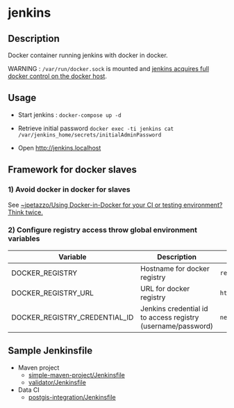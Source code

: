 # jenkins

## Description

Docker container running jenkins with docker in docker.

WARNING : `/var/run/docker.sock` is mounted and [jenkins acquires full docker control on the docker host](https://github.com/mborne/docker-jenkins/blob/fefaab05473526f9fe25d2e8171fc9e812fe7c3e/docker-entrypoint.sh#L3-L13).

## Usage

* Start jenkins : `docker-compose up -d`

* Retrieve initial password `docker exec -ti jenkins cat /var/jenkins_home/secrets/initialAdminPassword`

* Open http://jenkins.localhost

## Framework for docker slaves

### 1) Avoid docker in docker for slaves

See [~jpetazzo/Using Docker-in-Docker for your CI or testing environment? Think twice.](https://jpetazzo.github.io/2015/09/03/do-not-use-docker-in-docker-for-ci/)

### 2) Configure registry access throw global environment variables

| Variable                      | Description                                                  | Example                             |
| ----------------------------- | ------------------------------------------------------------ | ----------------------------------- |
| DOCKER_REGISTRY               | Hostname for docker registry                                 | `registry.${HOST_HOSTNAME}`         |
| DOCKER_REGISTRY_URL           | URL for docker registry                                      | `https://registry.${HOST_HOSTNAME}` |
| DOCKER_REGISTRY_CREDENTIAL_ID | Jenkins credential id to access registry (username/password) | `nexus_user`                        |

## Sample Jenkinsfile

* Maven project
    * [simple-maven-project/Jenkinsfile](simple-maven-project/Jenkinsfile)
    * [validator/Jenkinsfile](validator/Jenkinsfile)
* Data CI
    * [postgis-integration/Jenkinsfile](postgis-integration/Jenkinsfile)


